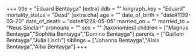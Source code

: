 +++
title = "Eduard Bentayga"
[extra]
ddb = ""
kingraph_key = "Eduard"
mortality_status = "Dead"
[extra.cha]
age = ""
date_of_birth = "date#1139-03-20"
date_of_death = "date#1228-05-05"
married_on = ""
married_to = "Neus Sinclair"
pronouns = ""
sex = ""
[taxonomies]
children = ["Magnus Bentayga","Sophitia Bentayga","Domino Bentayga"]
parents = ["Guillem Bentayga","Julia Llach"]
siblings = ["Johanna Bentayga","Alais Bentayga","Alba Bentayga"]
+++

